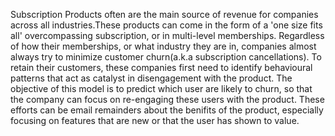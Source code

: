 Subscription Products often are the main source of revenue for companies across all industries.These products can come in the form of a 'one size fits all' overcompassing subscription, or in multi-level memberships. Regardless of how their memberships, or what industry they are in,
companies almost always try to minimize customer churn(a.k.a subscription cancellations). To retain their customers, these companies first need to identify behavioural patterns that
act as catalyst in disengagement with the product.
The objective of this model is to predict which user are likely to churn, so that the company can focus on re-engaging these users with the product. 
These efforts can be email remainders about the benifits of the product, especially focusing on features that are new or that the user has shown to value.
